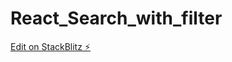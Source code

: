 # React_Search_with_filter

[Edit on StackBlitz ⚡️](https://stackblitz.com/edit/stackblitz-starters-hwbj7r)